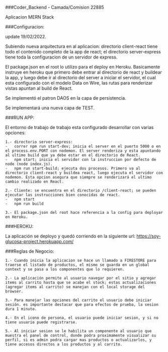 ###Coder_Backend - Camada/Comision 22885

Aplicacion MERN Stack


###Configuracion: 

update 19/02/2022.

Subiendo nueva arquitectura en al aplicacion: directorio client-react tiene todo el contenido completo de la app de react; el directorio server-express tiene toda la configuracion de un servidor de express.

El package.json en el root lo utilizo para el deploy en Heroku. Basicamente instruye en heroku que primero debe entrar al directorio de react y buildear la app, y luego debe ir al directorio del server a iniciar el servidor, el cual esta configurado con el modelo Data on Wire, las rutas para renderizar vistas apuntan al build de React.

Se implementó el patron DAOS en la capa de persistencia.

Se implementará una nueva capa de TEST.


###RUN APP: 

El entorno de trabajo de trabajo esta configurado desarrollar con varias opciones:

    1.- directorio server-express: 
    -   correr npm run start-dev; inicia el server en el puerto 5000 o en el process.env.PORT con nodemon. El server renderiza y esta apuntando al ultimo build que ya debe estar en el directorio de React.
    -   npm start; inicia el servidor con la instruccion por defecto de node (node index.js).
    -   npm run start-build; ejecuta dos procesos. Primero va al directorio client-react y buildea react, luego ejecuta el servidor con
    nodemon. Esta opcion asegura que siempre se renderizará el ultimo cambio realizado en React.

    2.- Cliente: se encuentra en el directorio /client-react; se pueden ejecutar las instrucciones bien conocidas de react.
    -   npm start
    -   npm run build

    3.- El package.json del root hace referencia a la config para deployar en Heroku.


###HEROKU: 

La aplicación se deployo y quedó corriendo en la siguiente url: https://soy-glucosa-project.herokuapp.com/


###Reglas de Negocio:

    1.- Cuando inicia la aplicacion se hace un llamado a FIRESTORE para traerse el listado de productos, el mismo se guarda en un global context y se pasa a los componentes que lo requieren.

    2.- La aplicación permite al usuario navegar por el sitio y agregar items al carrito hasta que se acabe el stock; estas actualizaciones (agregar items al carrito) se manejan con el local storage del browser.

    3.- Para manejar las opciones del carrito el usuario debe iniciar sesión. es importante destacar que para efectos de prueba, la sesion dura 1 minuto.

    4.- En el icono de persona, el usuario puede iniciar sesion, y si no tiene usuario puede registrarse. 

    5.- Al iniciar sesion se le habilita un componente al usuario que muestra el panel de control, donde podra proximamente visualizar su perfil, si es admin podra cargar mas productos o actualizarlos, y tiene accesos directos a los productos y al carrito.


    


